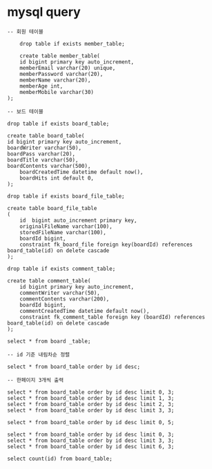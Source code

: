 # mysql query

	-- 회원 테이블

        drop table if exists member_table;

        create table member_table(
        id bigint primary key auto_increment,
        memberEmail varchar(20) unique,
        memberPassword varchar(20),
        memberName varchar(20),
        memberAge int,
        memberMobile varchar(30)
	);

	-- 보드 테이블

	drop table if exists board_table;

	create table board_table(
   	id bigint primary key auto_increment,
   	boardWriter varchar(50),
   	boardPass varchar(20),
	boardTitle varchar(50),
	boardContents varchar(500),
    	boardCreatedTime datetime default now(),
    	boardHits int default 0,
	);

	drop table if exists board_file_table;
	
	create table board_file_table
	(
	    id	bigint auto_increment primary key,
	    originalFileName varchar(100),
	    storedFileName varchar(100),
	    boardId bigint,
	    constraint fk_board_file foreign key(boardId) references board_table(id) on delete cascade
	);
	
	drop table if exists comment_table;
	
	create table comment_table(
	    id bigint primary key auto_increment,
	    commentWriter varchar(50),
	    commentContents varchar(200),
	    boardId bigint,
	    commentCreatedTime datetime default now(),
	    constraint fk_comment_table foreign key (boardId) references board_table(id) on delete cascade
	);
	
	select * from board	_table;
	
	-- id 기준 내림차순 정렬

	select * from board_table order by id desc;
	
	-- 한페이지 3개씩 출력

	select * from board_table order by id desc limit 0, 3;
	select * from board_table order by id desc limit 1, 3;
	select * from board_table order by id desc limit 2, 3;
	select * from board_table order by id desc limit 3, 3;
	
	select * from board_table order by id desc limit 0, 5;
	
	select * from board_table order by id desc limit 0, 3;
	select * from board_table order by id desc limit 3, 3;
	select * from board_table order by id desc limit 6, 3;
	
	select count(id) from board_table;
